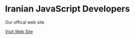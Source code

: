 # Iranian JavaScript Developers
Our offical web site

[Visit Web Site](https://irjs.github.io/docs/)